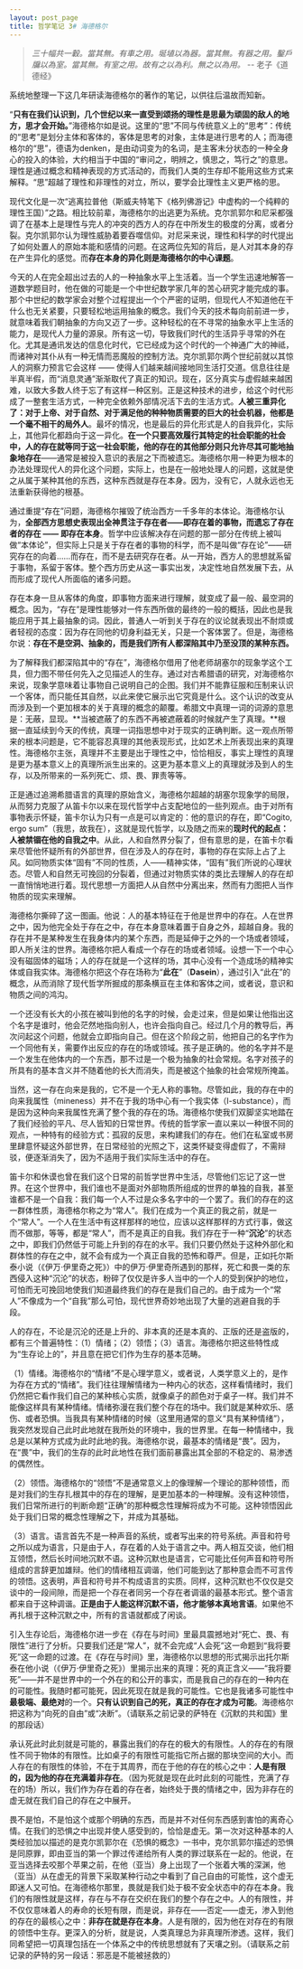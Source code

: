```yaml
---
layout: post_page
title: 哲学笔记 3# 海德格尔
---
```


>*三十幅共一轂。當其無。有車之用。埏埴以為器。當其無。有器之用。鑿戶牖以為室。當其無。有室之用。故有之以為利。無之以為用。* -- 老子《道德经》

系统地整理一下这几年研读海德格尔的著作的笔记，以供往后温故而知新。

 “**只有在我们认识到，几个世纪以来一直受到颂扬的理性是思最为顽固的敌人的地方，思才会开始。**”海德格尔如是说。这里的“思”不同与传统意义上的“思考”：传统的“思考”是划分主体和客体的，客体是思考的对象，主体是进行思考的人；而海德格尔的“思”，德语为denken，是由动词变为的名词，是主客未分状态的一种全身心的投入的体验，大约相当于中国的“审问之，明辨之，慎思之，笃行之”的意思。理性是通过概念和精神表现的方式活动的，而我们人类的生存却不能用这些方式来解释。“思”超越了理性和非理性的对立，所以，要学会比理性主义更严格的思。

<!--break-->

 现代文化是一次“逃离拉普他（斯威夫特笔下《格列佛游记》中虚构的一个纯粹的理性王国）”之路。相比较前辈，海德格尔的出逃更为系统。克尔凯郭尔和尼采都强调了在基本上是理性与完人的冲突的西方人的存在中所发生的极度的分离，或者分裂。克尔凯郭尔认为理性威胁着要吞噬信仰。对尼采来说，理性和科学的时代提出了如何处置人的原始本能和感情的问题。在这两位先知的背后，是人对其本身的存在产生异化的感觉。而**存在本身的异化则是海德格尔的中心课题**。

 今天的人在完全超出过去的人的一种抽象水平上生活着。当一个学生迅速地解答一道数学题目时，他在做的可能是一个中世纪数学家几年的苦心研究才能完成的事。那个中世纪的数学家会对整个过程提出一个个严密的证明，但现代人不知道他在干什么也无关紧要，只要轻松地运用抽象的概念。我们今天的技术每向前前进一步，就意味着我们朝抽象的方向又迈了一步。这种轻松的在不寻常的抽象水平上生活的能力，是现代人力量的源泉。所有这一切，导致我们时代的生活异乎寻常的外在化。尤其是通讯发达的信息化时代，它已经成为这个时代的一个神通广大的神祗，而诸神对其仆从有一种无情而恶魔般的控制方法。克尔凯郭尔两个世纪前就以其惊人的洞察力预言它会这样 —— 使得人们越来越间接地同生活打交道。信息往往是半真半假，而“消息灵通”渐渐取代了真正的知识。现在，区分真实与虚假越来越困难，以致大多数人终于忘了有这样一种区别。正是这种技术的进步，给这个时代形成了一整套生活方式，一种完全依赖外部情况活下去的生活方式。**人被三重异化了：对于上帝、对于自然、对于满足他的种种物质需要的巨大的社会机器，他都是一个毫不相干的局外人**。最坏的情况，也是最后的异化形式是人的自我异化，实际上，其他异化都趋向于这一异化。**在一个只要高效履行其特定的社会职能的社会中，人的存在就等同于这一社会职能，他的存在的其他部分则只允许尽其可能地抽象地存在**——通常是被投入意识的表层之下而被遗忘。海德格尔用一种更为根本的办法处理现代人的异化这个问题，实际上，也是在一般地处理人的问题，这就是使之从属于某种其他的东西，这种东西就是存在本身。因为，没有它，人就永远也无法重新获得他的根基。

 通过重提“存在”问题，海德格尔摧毁了统治西方一千多年的本体论。海德格尔认为，**全部西方思想史表现出全神贯注于存在者——即存在着的事物，而遗忘了存在者的存在 —— 即存在本身**。哲学中应该解决存在问题的那一部分在传统上被叫做“本体论”，但实际上只是关于存在者的事物的科学，而不是叫做“存在论”——研究存在的向着……而存在，而不是去研究存在者。从一开始，西方人的思想就系留于事物，系留于客体。整个西方历史从这一事实出发，决定性地自然发展下去，从而形成了现代人所面临的诸多问题。

 存在本身一旦从客体的角度，即事物方面来进行理解，就变成了最一般、最空洞的概念。因为，“存在”是理性能够对一件东西所做的最终的一般的概括，因此也是我能应用于其上最抽象的词。因此，普通人一听到关于存在的议论就表现出不耐烦或者轻视的态度：因为存在同他的切身利益无关，只是一个客体罢了。但是，海德格尔说：**存在不是空洞、抽象的，而是我们所有人都深陷其中乃至没顶的某种东西。**

 为了解释我们都深陷其中的“存在”，海德格尔借用了他老师胡塞尔的现象学这个工具，但力图不带任何先入之见描述人的生存。通过对古希腊语的研究，对海德格尔来说，现象学意味着让事物自己说明自己的企图。我们并不能靠征服和压制来认识一个客体，而只能任其自然，以此来使它展示出它究竟是什么。这个认识的改变从而涉及到一个更加根本的关于真理的概念的颠覆。希腊文中真理一词的词源的意思是：无蔽，显现。**当被遮蔽了的东西不再被遮蔽着的时候就产生了真理。**根据一直延续到今天的传统，真理一词指思想中对于现实的正确判断。这一观点所带来的根本问题是，它不能容忍真理的其他表现形式，比如艺术上所表现出来的真理性。海德格尔主张，真理并不主要是出于理性之中，恰恰相反，事实上理性的真理是更为基本意义上的真理所派生出来的。这更为基本意义上的真理就涉及到人的生存，以及所带来的一系列死亡、烦、畏、罪责等等。

 正是通过追溯希腊语言的真理的原始含义，海德格尔超越的胡塞尔现象学的局限，从而努力克服了从笛卡尔以来在现代哲学中占支配地位的一些列观点。由于对所有事物表示怀疑，笛卡尔认为只有一点是可以肯定的：他的意识的存在，即“Cogito, ergo sum”（我思，故我在），这就是现代哲学，以及随之而来的**现时代的起点：人被禁锢在他的自我之中**。从此，人和自然界分裂了，但有意思的是，在笛卡尔看来尽管他怀疑所有的外部世界，但在涉及人的存在时，事物的存在实际上占了上风。如同物质实体“固有”不同的性质，人——精神实体，“固有”我们所说的心理状态。尽管人和自然无可挽回的分裂着，但通过对物质实体的类比去理解人的存在却一直悄悄地进行着。现代思想一方面把人从自然中分离出来，然而有力图把人当作物质的现实来理解。

 海德格尔撕碎了这一图画。他说：人的基本特征在于他是世界中的存在。人在世界之中，因为他完全处于存在之中，存在本身意味着置于自身之外，超越自身。我的存在并不是某种发生在我身体内的某个东西，而是延伸于之外的一个场或者领域，即人所关注的世界。海德格尔把人看成一个存在的场或者领域。设想一下一个中心没有磁固体的磁场；人的存在就是一个这样的场，其中心没有一个造成场的精神实体或自我实体。海德格尔把这个存在场称为“**此在**”（**Dasein**），通过引入“此在”的概念，从而消除了现代哲学所掘成的那条横亘在主体和客体之间，或者说，意识和物质之间的鸿沟。

 一个还没有长大的小孩在被叫到他的名字的时候，会走过来，但是如果让他指出这个名字是谁时，他会茫然地指向别人，也许会指向自己。经过几个月的教导后，再次问起这个问题，他就会立即指向自己。但在这个阶段之前，他把自己的名字作为一个同他有关，需要作出反应的存在的场或领域。孩子是正确的。他的名字并不是一个发生在他体内的一个东西，那不过是一个极为抽象的社会常规。名字对孩子的所具有的基本含义并不随着他的长大而消失，而是被这个抽象的社会常规所掩盖。

 当然，这一存在向来是我的，它不是一个无人称的事物。尽管如此，我的存在中的向来我属性（mineness）并不在于我的场中心有一个我实体（I-substance），而是因为这种向来我属性充满了整个我的存在的场。海德格尔使我们双脚坚实地踏在了我们经验的平凡、尽人皆知的日常世界。传统的哲学家一直以来以一种很不同的观点，一种特有的经验方式：孤寂的反思，来构建我们的存在。他们在私室或书房里肆意怀疑这外部世界，在日常经验的光照之下，这类怀疑变得虚假了，不需辩驳，便逐渐消失了，因为不适用于我们实际生活中的存在。

 笛卡尔和休谟也曾在我们这个日常的前哲学世界中生活，尽管他们忘记了这一世界。在这个世界中，我们谁也不是面对外部物质所组成的世界的单独的自我，甚至谁都不是一个自我：我们每一个人不过是众多名字中的一个罢了。我们的存在的这一群体性质，海德格尔称之为“常人”。我们在成为一个真正的我之前，就是一个“常人”。一个人在生活中有这样那样的地位，应该以这样那样的方式行事，做这而不做那，等等，都是“常人”，而不是真正的自我。我们存在于一种“**沉沦**”的状态之中，即我们仍然低于可能上升到的存在的水平。我们只要仍然处于这种外部化和群体性的存在之中，就不会有成为一个真正自我的恐怖和尊严。但是，正如托尔斯泰小说（《伊万·伊里奇之死》）中的伊万·伊里奇所遇到的那样，死亡和畏一类的东西侵入这种“沉沦”的状态，粉碎了仅仅是许多人当中的一个人的受到保护的地位，可怕而无可挽回地使我们知道最终我们的存在是我们自己的。由于成为一个“常人”不像成为一个“自我”那么可怕，现代世界奇妙地出现了大量的逃避自我的手段。

 人的存在，不论是沉沦的还是上升的、非本真的还是本真的、正版的还是盗版的，都有三个普遍特性：（1）情绪；（2）领悟；（3）语言。海德格尔把这些特性成为“生存论上的”，并且意在把它们作为生存的基本范畴。

 （1）情绪。海德格尔的“情绪”不是心理学意义，或者说，人类学意义上的，是作为存在方式的“情绪”。我们往往理解情绪为一种内心的状态，这样看情绪时，我们仍然把它看作我们自己的某种核心实质，就像桌子的颜色对于桌子一样。我们并不能像这样具有某种情绪。情绪弥漫在我们整个存在的场中。我们就是某种欢乐、感伤、或者恐惧。当我具有某种情绪的时候（这里用通常的意义“具有某种情绪”），我突然发现自己此时此地就在我所处的环境中，我的世界里。在每一种情绪中，我总是以某种方式成为此时此地的我。海德格尔说，最基本的情绪是“畏”。因为，在“畏”中，我们的生存的此时此地性在我们面前暴露出其全部的不稳定的、易渗透的偶然性。

 （2）领悟。海德格尔的“领悟”不是通常意义上的像理解一个理论的那种领悟，而是对我们的生存扎根其中的存在的理解，是更加基本的一种理解。没有这种领悟，我们日常所进行的判断命题“正确”的那种概念性理解将成为不可能。这种领悟因此处于我们日常的概念性理解之下，并成为其基础。

 （3）语言。语言首先不是一种声音的系统，或者写出来的符号系统。声音和符号之所以成为语言，只是由于人，存在着的人处于语言之中。两人相互交谈，他们相互领悟，然后长时间地沉默不语。这种沉默也是语言，它可能比任何声音和符号所组成的言辞更加雄辩。他们的情绪相互调谐，他们可能到达了那种意会而不可言传的领悟。这表明，声音和符号并不构成语言的实质。同样，这种沉默也不仅仅是交谈中的一段间隙，而是把一个存在者同另一个存在者调谐的最基本形式。整个语言都来自于这种调谐。**正是由于人能这样沉默不语，他才能够本真地言语**。如果他不再扎根于这种沉默之中，所有的言语就都成了闲谈。

 引入生存论后，海德格尔进一步在《存在与时间》里最具震撼地对“死亡、畏、有限性”进行了分析。只要我们还是“常人”，就不会完成“人会死”这一命题到“我将要死”这一命题的过渡。在《存在与时间》里，海德格尔以思想的形式揭示出托尔斯泰在他小说（《伊万·伊里奇之死》）里揭示出来的真理：死的真正含义——“我将要死”——并不是世界中的一个外在的和公开的事实，而是我自己的存在的一种内在的可能性。我随时都可能死，因此死现在就是我的可能性。它也是我诸多可能性中**最极端、最绝对**的一个。**只有认识到自己的死，真正的存在才成为可能**。海德格尔把这称为“向死的自由”或“决断”。（请联系之前记录的萨特在《沉默的共和国》里的那段话）

 承认死此时此刻就是可能的，暴露出我们的存在的极大的有限性。人的存在的有限性不同于物体的有限性。比如桌子的有限性可能指它所占据的那块空间的大小。而人存在的有限性的体验，不在于其周界，而在于他的存在的核心之中：**人是有限的，因为他的存在充满着非存在**。（因为死就是现在此时此刻的可能性，充满了存在的场）所以，我们作为存在着的存在者，始终处于畏的情绪之中，因为非存在的虚无就在我们自己的存在之中展开。

 畏不是怕，不是怕这个或那个明确的东西，而是并不对任何东西感到害怕的离奇心情。在我们的恐惧之中出现并使人感受到的，恰恰是虚无。第一次对这种基本的人类经验加以描述的是克尔凯郭尔在《恐惧的概念》一书中，克尔凯郭尔描述的恐惧是同原罪，即由亚当的第一个罪过传递给所有人类的罪过联系在一起的。他说，在亚当选择去咬那个苹果之前，在他（亚当）身上出现了一个张着大嘴的深渊，他（亚当）从在虚无的背景下采取某种行动之中看到了自己自由的可能性，这个虚无即迷人又可怕。在海德格尔那里，畏就是我们处于极不安全状态中的存在本身。我们的有限性就是这样，存在与不存在交织在我们的整个存在之中。人的有限性，并不仅仅意味着人的寿命的长短有限，而是说，非存在——否定——虚无，渗入到他的存在的最核心之中：**非存在就是存在本身**。人是有限的，因为他在对存在的有限的领悟中生存。更深入的分析，就是说，人类真理总为非真理所渗透。这样，我们同希望把一切真理包括在一个体系之中的传统思想就有了天壤之别。（请联系之前记录的萨特的另一段话：邪恶是不能被拯救的）
